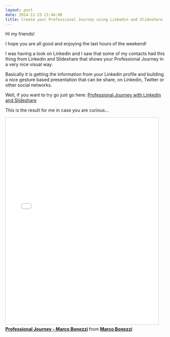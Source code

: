 ```yaml
---
layout: post
date: 2014-11-23 21:44:00
title: Create your Professional Journey using Linkedin and Slideshare
---
```


Hi my friends! 

I hope you are all good and enjoying the last hours of the weekend!

I was having a look on Linkedin and I saw that some of my contacts had this thing from Linkedin and Slideshare that shows your Professional Journey in a very nice visual way.

Basically it is getting the information from your Linkedin profile and building a nice gesture based presentation that can be share, on Linkedin, Twitter or other social networks.

Well, if you want to try go just go here: [Professional Journey with Linkedin and Slideshare](http://lnkd.in/daVcsMK)

This is the result for me in case you are curious...

<iframe src="//www.slideshare.net/slideshow/embed_code/41924530" width="480" height="650" frameborder="0" marginwidth="0" marginheight="0" scrolling="no" style="border:1px solid #CCC; border-width:1px; margin-bottom:5px; max-width: 100%;" allowfullscreen> </iframe> <div style="margin-bottom:5px"> <strong> <a href="//www.slideshare.net/MarcoBonezzi/professional-journey-marco-bonezzi" title="Professional Journey - Marco Bonezzi" target="_blank">Professional Journey - Marco Bonezzi</a> </strong> from <strong><a href="//www.slideshare.net/MarcoBonezzi" target="_blank">Marco Bonezzi</a></strong> </div>